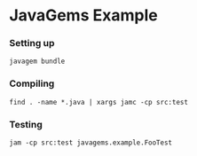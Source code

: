 # JavaGems Example

### Setting up

    javagem bundle

### Compiling

    find . -name *.java | xargs jamc -cp src:test

### Testing

    jam -cp src:test javagems.example.FooTest
